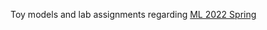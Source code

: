Toy models and lab assignments regarding [ML 2022 Spring](https://speech.ee.ntu.edu.tw/~hylee/ml/2022-spring.php)
